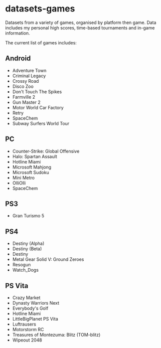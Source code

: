 datasets-games
====================
Datasets from a variety of games, organised by platform then game. Data includes my personal high scores, time-based tournaments and in-game information.

The current list of games includes:

## Android
* Adventure Town
* Criminal Legacy
* Crossy Road
* Disco Zoo
* Don't Touch The Spikes
* Farmville 2
* Gun Master 2
* Motor World Car Factory
* Retry
* SpaceChem
* Subway Surfers World Tour

## PC
* Counter-Strike: Global Offensive
* Halo: Spartan Assault
* Hotline Miami
* Microsoft Mahjong
* Microsoft Sudoku
* Mini Metro
* OlliOlli
* SpaceChem

## PS3
* Gran Turismo 5

## PS4
* Destiny (Alpha)
* Destiny (Beta)
* Destiny
* Metal Gear Solid V: Ground Zeroes
* Resogun
* Watch_Dogs

## PS Vita
* Crazy Market
* Dynasty Warriors Next
* Everybody's Golf
* Hotline Miami
* LittleBigPlanet PS Vita
* Luftrausers
* Motorstorm RC
* Treasures of Montezuma: Blitz (TOM-blitz)
* Wipeout 2048
